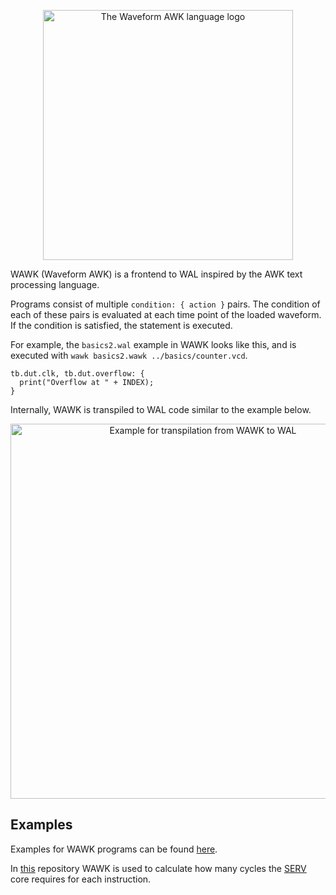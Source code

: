 <p align="center">
  <img src="https://wal-lang.org/static/wawk-logo.png?" alt="The Waveform AWK language logo" width="400"/>
</p>


WAWK (Waveform AWK) is a frontend to WAL inspired by the AWK text processing language.

Programs consist of multiple `condition: { action }` pairs.
The condition of each of these pairs is evaluated at each time point of the loaded waveform.
If the condition is satisfied, the statement is executed.

For example, the `basics2.wal` example in WAWK looks like this, and is executed with `wawk basics2.wawk ../basics/counter.vcd`.

```
tb.dut.clk, tb.dut.overflow: {
  print("Overflow at " + INDEX);	 
}
```

Internally, WAWK is transpiled to WAL code similar to the example below.

<p align="center">
  <img src="https://wal-lang.org/static/wawk.png" alt="Example for transpilation from WAWK to WAL" width="600"/>
</p>

## Examples
Examples for WAWK programs can be found [here](https://github.com/ics-jku/wal/tree/main/examples/wawk).

In [this](https://github.com/LucasKl/serv-cpi) repository WAWK is used to calculate how many cycles the [SERV](https://github.com/olofk/serv) core requires for each instruction.
